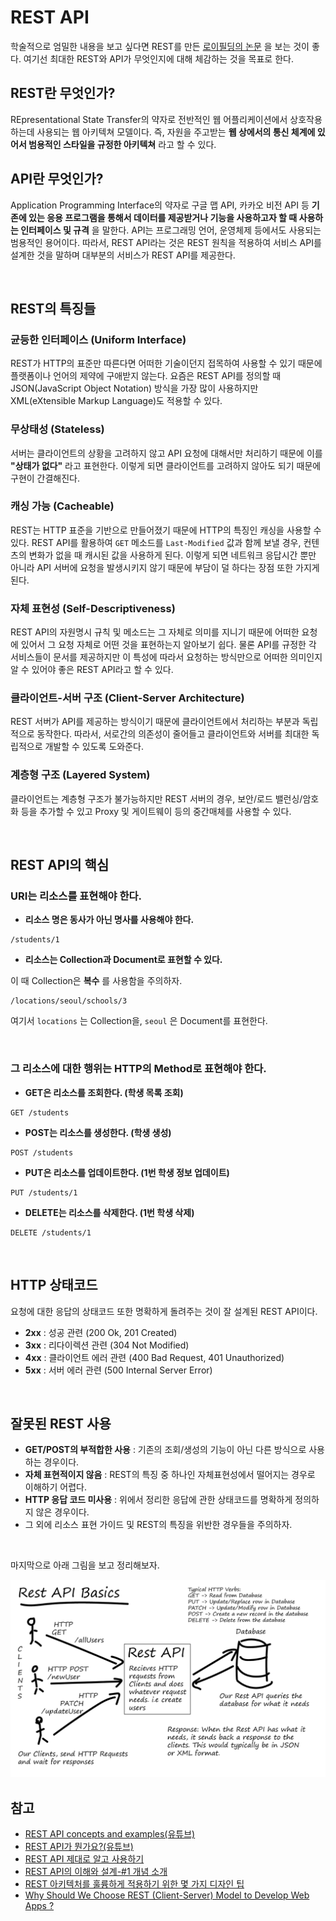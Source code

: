 # REST API

학술적으로 엄밀한 내용을 보고 싶다면 REST를 만든 [로이필딩의 논문](https://www.ics.uci.edu/~taylor/documents/2002-REST-TOIT.pdf) 을 보는 것이 좋다. 여기선 최대한 REST와 API가 무엇인지에 대해 체감하는 것을 목표로 한다.

## REST란 무엇인가?

REpresentational State Transfer의 약자로 전반적인 웹 어플리케이션에서 상호작용하는데 사용되는 웹 아키텍쳐 모델이다. 즉, 자원을 주고받는 **웹 상에서의 통신 체계에 있어서 범용적인 스타일을 규정한 아키텍쳐** 라고 할 수 있다.

## API란 무엇인가?

Application Programming Interface의 약자로 구글 맵 API, 카카오 비전 API 등 **기존에 있는 응용 프로그램을 통해서 데이터를 제공받거나 기능을 사용하고자 할 때 사용하는 인터페이스 및 규격** 을 말한다. API는 프로그래밍 언어, 운영체제 등에서도 사용되는 범용적인 용어이다. 따라서, REST API라는 것은 REST 원칙을 적용하여 서비스 API를 설계한 것을 말하며 대부분의 서비스가 REST API를 제공한다.

<br>

## REST의 특징들

### 균등한 인터페이스 (Uniform Interface)

REST가 HTTP의 표준만 따른다면 어떠한 기술이던지 접목하여 사용할 수 있기 때문에 플랫폼이나 언어의 제약에 구애받지 않는다. 요즘은 REST API를 정의할 때 JSON(JavaScript Object Notation) 방식을 가장 많이 사용하지만 XML(eXtensible Markup Language)도 적용할 수 있다.

### 무상태성 (Stateless)

서버는 클라이언트의 상황을 고려하지 않고 API 요청에 대해서만 처리하기 때문에 이를 **"상태가 없다"** 라고 표현한다. 이렇게 되면 클라이언트를 고려하지 않아도 되기 때문에 구현이 간결해진다.

### 캐싱 가능 (Cacheable)

REST는 HTTP 표준을 기반으로 만들어졌기 때문에 HTTP의 특징인 캐싱을 사용할 수 있다. REST API를 활용하여 `GET` 메소드를 `Last-Modified` 값과 함께 보낼 경우, 컨텐츠의 변화가 없을 때 캐시된 값을 사용하게 된다. 이렇게 되면 네트워크 응답시간 뿐만 아니라 API 서버에 요청을 발생시키지 않기 때문에 부담이 덜 하다는 장점 또한 가지게 된다.

### 자체 표현성 (Self-Descriptiveness)

REST API의 자원명시 규칙 및 메소드는 그 자체로 의미를 지니기 때문에 어떠한 요청에 있어서 그 요청 자체로 어떤 것을 표현하는지 알아보기 쉽다. 물론 API를 규정한 각 서비스들이 문서를 제공하지만 이 특성에 따라서 요청하는 방식만으로 어떠한 의미인지 알 수 있어야 좋은 REST API라고 할 수 있다.

### 클라이언트-서버 구조 (Client-Server Architecture)

REST 서버가 API를 제공하는 방식이기 때문에 클라이언트에서 처리하는 부분과 독립적으로 동작한다. 따라서, 서로간의 의존성이 줄어들고 클라이언트와 서버를 최대한 독립적으로 개발할 수 있도록 도와준다.

### 계층형 구조 (Layered System)

클라이언트는 계층형 구조가 불가능하지만 REST 서버의 경우, 보안/로드 밸런싱/암호화 등을 추가할 수 있고 Proxy 및 게이트웨이 등의 중간매체를 사용할 수 있다.

<br>

## REST API의 핵심

### URI는 리소스를 표현해야 한다.

* **리소스 명은 동사가 아닌 명사를 사용해야 한다.**

```
/students/1
```

* **리소스는 Collection과 Document로 표현할 수 있다.**

이 때 Collection은 **복수** 를 사용함을 주의하자.

```
/locations/seoul/schools/3
```

여기서 `locations` 는 Collection을, `seoul` 은 Document를 표현한다.

<br>

### 그 리소스에 대한 행위는 HTTP의 Method로 표현해야 한다.

* **GET은 리소스를 조회한다. (학생 목록 조회)**

```
GET /students
```

* **POST는 리소스를 생성한다. (학생 생성)**

```
POST /students
```

* **PUT은 리소스를 업데이트한다. (1번 학생 정보 업데이트)**

```
PUT /students/1
```

* **DELETE는 리소스를 삭제한다. (1번 학생 삭제)**

```
DELETE /students/1
```

<br>

## HTTP 상태코드

요청에 대한 응답의 상태코드 또한 명확하게 돌려주는 것이 잘 설계된 REST API이다.

* **2xx** : 성공 관련 (200 Ok, 201 Created)
* **3xx** : 리다이렉션 관련 (304 Not Modified)
* **4xx** : 클라이언트 에러 관련 (400 Bad Request, 401 Unauthorized)
* **5xx** : 서버 에러 관련 (500 Internal Server Error)

<br>

## 잘못된 REST 사용

* **GET/POST의 부적합한 사용** : 기존의 조회/생성의 기능이 아닌 다른 방식으로 사용하는 경우이다.
* **자체 표현적이지 않음** : REST의 특징 중 하나인 자체표현성에서 떨어지는 경우로 이해하기 어렵다.
* **HTTP 응답 코드 미사용** : 위에서 정리한 응답에 관한 상태코드를 명확하게 정의하지 않은 경우이다.
* 그 외에 리소스 표현 가이드 및 REST의 특징을 위반한 경우들을 주의하자.

<br>

마지막으로 아래 그림을 보고 정리해보자.

<img src="../../images/REST.png">

<br>

## 참고

* [REST API concepts and examples(유튜브)](https://www.youtube.com/watch?v=7YcW25PHnAA)
* [REST API가 뭔가요?(유튜브)](https://www.youtube.com/watch?v=iOueE9AXDQQ)
* [REST API 제대로 알고 사용하기](https://meetup.toast.com/posts/92)
* [REST API의 이해와 설계-#1 개념 소개](https://bcho.tistory.com/953)
* [REST 아키텍처를 훌륭하게 적용하기 위한 몇 가지 디자인 팁](https://spoqa.github.io/2012/02/27/rest-introduction.html)
* [Why Should We Choose REST (Client-Server) Model to Develop Web Apps ?](https://medium.com/@audira98/why-should-we-choose-rest-client-server-model-to-develop-web-apps-c3bb2451b13a)